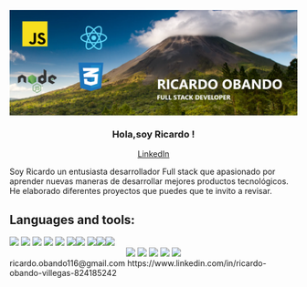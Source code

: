 <p align="center" width="300">
   <img align="center"  src="./banner-ricardo-github.png" />
   <h3 align="center">Hola,soy Ricardo !</h3>
   
  <div align="center">
    <a href="https://www.linkedin.com/in/ricardo-obando-villegas-824185242">
      LinkedIn
    </a>
  </div>
</p>
Soy Ricardo un entusiasta desarrollador Full stack que apasionado por aprender nuevas maneras de desarrollar mejores productos tecnológicos. He elaborado diferentes proyectos que puedes que te invito a revisar.

<h2>Languages and tools:</h2>
<img src="https://img.shields.io/badge/react%20-%2320232a.svg?&style=for-the-badge&logo=react&logoColor=%2361DAFB"/>
<img src="https://img.shields.io/badge/html5%20-%23E34F26.svg?&style=for-the-badge&logo=html5&logoColor=white"/> <img src="https://img.shields.io/badge/css3%20-%231572B6.svg?&style=for-the-badge&logo=css3&logoColor=white"/>  <img src="https://img.shields.io/badge/Redux-593D88?style=for-the-badge&logo=redux&logoColor=white"/> <img src="https://img.shields.io/badge/javascript%20-%23323330.svg?&style=for-the-badge&logo=javascript&logoColor=%23F7DF1E"/>
<img src="https://img.shields.io/badge/node.js%20-%2343853D.svg?&style=for-the-badge&logo=node.js&logoColor=white"/><img src="https://img.shields.io/badge/tailwind%20-06B6D4.svg?&style=for-the-badge&logo=tailwindcss&logoColor=white"/> <img src="https://img.shields.io/badge/Postgresql-royalblue.svg?&style=for-the-badge&logo=postgresql&logoColor=white"/><img src="https://img.shields.io/badge/git%20-%23F05033.svg?&style=for-the-badge&logo=git&logoColor=white"/><img src="https://img.shields.io/badge/sequelize-323330?style=for-the-badge&logo=sequelize&logoColor=blue"/>
<br>
<div align="center">
<img src="http://github-profile-summary-cards.vercel.app/api/cards/profile-details?username=richiobando&theme=solarized_dark">
<img src="http://github-profile-summary-cards.vercel.app/api/cards/repos-per-language?username=richiobando&theme=solarized_dark">
<img src="http://github-profile-summary-cards.vercel.app/api/cards/most-commit-language?username=richiobando&theme=solarized_dark">
<img src="http://github-profile-summary-cards.vercel.app/api/cards/stats?username=richiobando&theme=solarized_dark&hide+stars">
<img src="http://github-profile-summary-cards.vercel.app/api/cards/productive-time?username=richiobando&theme=solarized_dark&utcOffset=8">
	
</div>
ricardo.obando116@gmail.com
https://www.linkedin.com/in/ricardo-obando-villegas-824185242